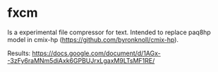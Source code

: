 # fxcm

Is a experimental file compressor for text. Intended to replace paq8hp model in cmix-hp (https://github.com/byronknoll/cmix-hp).

Results: https://docs.google.com/document/d/1AGx--3zFy6raMNm5diAxk6GPBUJrxLgaxM9LTsMF1RE/
